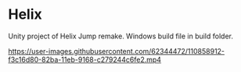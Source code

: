 # Helix
Unity project of Helix Jump remake.
Windows build file in build folder.

https://user-images.githubusercontent.com/62344472/110858912-f3c16d80-82ba-11eb-9168-c279244c6fe2.mp4


